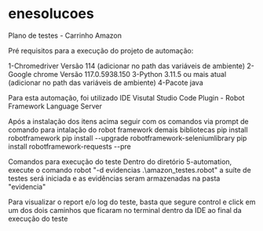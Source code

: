 # enesolucoes
Plano de testes - Carrinho Amazon

Pré requisitos para a execução do projeto de automação:

1-Chromedriver Versão 114 (adicionar no path das variáveis de ambiente)
2-Google chrome Versão 117.0.5938.150
3-Python 3.11.5 ou mais atual (adicionar no path das variáveis de ambiente)
4-Pacote java 

Para esta automação, foi utilizado
IDE Visutal Studio Code
Plugin - Robot Framework Language Server 

Após a instalação dos itens acima seguir com os comandos via prompt de comando para intalação do robot framework demais bibliotecas
pip install robotframework 
pip install --upgrade robotframework-seleniumlibrary 
pip install robotframework-requests --pre

Comandos para execução do teste
Dentro do diretório 5-automation, execute o comando robot "-d evidencias .\amazon_testes.robot"
a suíte de testes será iniciada e as evidências seram armazenadas na pasta "evidencia"

Para visualizar o report e/o log do teste, basta que segure control e click em um dos dois caminhos que ficaram no terminal dentro da IDE ao final da execução do teste 
